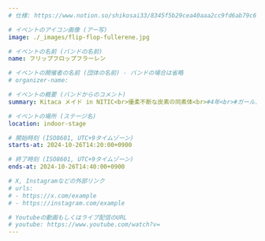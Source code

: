 ```yaml
---
# 仕様: https://www.notion.so/shikosai33/8345f5b29cea40aaa2cc9fd6ab79c6a6?pvs=4#9ae1134163bc41fca64fb5161acf4e19

# イベントのアイコン画像 (アー写)
image: ./_images/flip-flop-fullerene.jpg

# イベントの名前 (バンドの名前)
name: フリップフロップフラーレン

# イベントの開催者の名前 (団体の名前) - バンドの場合は省略
# organizer-name: 

# イベントの概要 (バンドからのコメント)
summary: Kitaca メイド in NITIC<br>優柔不断な炭素の同素体<br>#4年<br>#ガールズバンド<br>#平成ソング

# イベントの場所 (ステージ名)
location: indoor-stage

# 開始時刻 (ISO8601, UTC+9タイムゾーン)
starts-at: 2024-10-26T14:20:00+0900

# 終了時刻 (ISO8601, UTC+9タイムゾーン)
ends-at: 2024-10-26T14:40:00+0900

# X, Instagramなどの外部リンク
# urls:
# - https://x.com/example
# - https://instagram.com/example

# Youtubeの動画もしくはライブ配信のURL
# youtube: https://www.youtube.com/watch?v=
---
```


